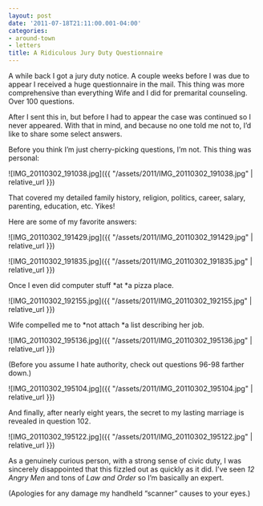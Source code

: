 ```yaml
---
layout: post
date: '2011-07-18T21:11:00.001-04:00'
categories:
- around-town
- letters
title: A Ridiculous Jury Duty Questionnaire
---
```


A while back I got a jury duty notice. A couple weeks before I was due to appear I received a huge questionnaire in the mail. This thing was more comprehensive than everything Wife and I did for premarital counseling. Over 100 questions.

After I sent this in, but before I had to appear the case was continued so I never appeared. With that in mind, and because no one told me not to, I’d like to share some select answers.

Before you think I’m just cherry-picking questions, I’m not. This thing was personal:

![IMG_20110302_191038.jpg]({{ "/assets/2011/IMG_20110302_191038.jpg" | relative_url }})

That covered my detailed family history, religion, politics, career, salary, parenting, education, etc. Yikes!

Here are some of my favorite answers:  

![IMG_20110302_191429.jpg]({{ "/assets/2011/IMG_20110302_191429.jpg" | relative_url }})

![IMG_20110302_191835.jpg]({{ "/assets/2011/IMG_20110302_191835.jpg" | relative_url }})

Once I even did computer stuff *at *a pizza place.

![IMG_20110302_192155.jpg]({{ "/assets/2011/IMG_20110302_192155.jpg" | relative_url }})

Wife compelled me to *not attach *a list describing her job.

![IMG_20110302_195136.jpg]({{ "/assets/2011/IMG_20110302_195136.jpg" | relative_url }})

(Before you assume I hate authority, check out questions 96-98 farther down.)

![IMG_20110302_195104.jpg]({{ "/assets/2011/IMG_20110302_195104.jpg" | relative_url }})

And finally, after nearly eight years, the secret to my lasting marriage is revealed in question 102.

![IMG_20110302_195122.jpg]({{ "/assets/2011/IMG_20110302_195122.jpg" | relative_url }})

As a genuinely curious person, with a strong sense of civic duty, I was sincerely disappointed that this fizzled out as quickly as it did. I’ve seen *12 Angry Men* and tons of *Law and Order* so I’m basically an expert.

(Apologies for any damage my handheld “scanner” causes to your eyes.)